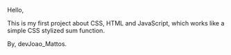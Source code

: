 
Hello, 

This is my first project about CSS, HTML and JavaScript, which works like a simple CSS stylized sum function.

By, devJoao_Mattos.